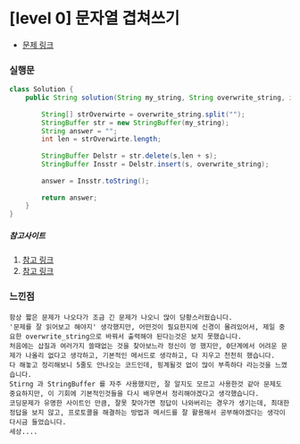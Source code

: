 # [level 0] 문자열 겹쳐쓰기

* [문제 링크](https://school.programmers.co.kr/learn/courses/30/lessons/181943)


### 실행문

```java
class Solution {
    public String solution(String my_string, String overwrite_string, int s) {
        
        String[] strOverwirte = overwrite_string.split("");  
        StringBuffer str = new StringBuffer(my_string);
        String answer = "";
        int len = strOverwirte.length;
        
        StringBuffer Delstr = str.delete(s,len + s);
        StringBuffer Insstr = Delstr.insert(s, overwrite_string);
        
        answer = Insstr.toString();
        
        return answer;
    }
}
```


##### 참고사이트
1. [참고 링크](https://www.appletong.com/entry/%EC%9E%90%EB%B0%94-String-%EC%9B%90%ED%95%98%EB%8A%94-%EB%AC%B8%EC%9E%90%EC%97%B4-%EC%B6%94%EC%B6%9C-indexOf-subString-chatAt-token-parseInt) 
2. [참고 링크](https://mozi.tistory.com/502) 


### 느낀점

```
항상 짧은 문제가 나오다가 조금 긴 문제가 나오니 많이 당황스러웠습니다.
'문제를 잘 읽어보고 해야지' 생각했지만, 어떤것이 필요한지에 신경이 몰려있어서, 제일 중요한 overwrite_string으로 바꿔서 출력해야 된다는것은 보지 못했습니다.
처음에는 삽질과 여러가지 쓸때없는 것을 찾아보느라 정신이 멍 했지만, 0단계에서 어려운 문제가 나올리 없다고 생각하고, 기본적인 메서드로 생각하고, 다 지우고 천천히 했습니다.
다 해놓고 정리해보니 5줄도 안나오는 코드인데, 핑계될것 없이 많이 부족하다 라는것을 느꼈습니다.
Stirng 과 StringBuffer 를 자주 사용했지만, 잘 알지도 모르고 사용한것 같아 문제도 중요하지만, 이 기회에 기본적인것들을 다시 배우면서 정리해야겠다고 생각했습니다.
코딩문제가 유명한 사이트인 만큼, 잘못 찾아가면 정답이 나와버리는 경우가 생기는데, 최대한 정답을 보지 않고, 프로토콜을 해결하는 방법과 메서드를 잘 활용해서 공부해야겠다는 생각이 다시금 들었습니다.
세상....
``` 
